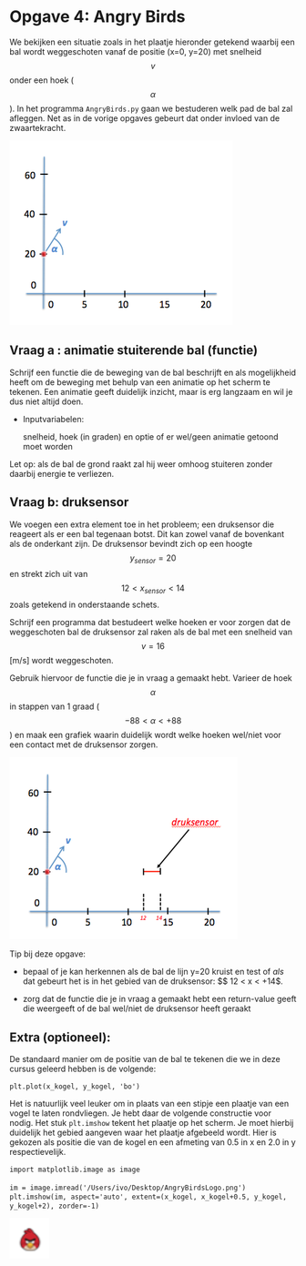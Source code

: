 # Opgave 4: Angry Birds

We bekijken een situatie zoals in het plaatje hieronder getekend waarbij 
een bal wordt weggeschoten vanaf de positie (x=0, y=20) met snelheid 
$$v$$ onder een hoek ($$\alpha$$). In het programma `AngryBirds.py` gaan 
we bestuderen welk pad de bal zal afleggen. Net as in de vorige opgaves 
gebeurt dat onder invloed van de zwaartekracht.

![](AngryBirdOverviewLeeg.png)


## Vraag a : animatie stuiterende bal (functie)

Schrijf een functie die de beweging van de bal beschrijft en als mogelijkheid 
heeft om de beweging met behulp van een animatie op het scherm te tekenen. Een
animatie geeft duidelijk inzicht, maar is erg langzaam en wil je dus niet altijd doen.

  - Inputvariabelen:
  
    snelheid, hoek (in graden) en optie of er wel/geen animatie getoond moet worden  

Let op: als de bal de grond raakt zal hij weer omhoog stuiteren zonder 
daarbij energie te verliezen.


## Vraag b: druksensor

We voegen een extra element toe in het probleem; een druksensor die reageert als 
er een bal tegenaan botst. Dit kan zowel vanaf de bovenkant als de onderkant zijn. 
De druksensor bevindt zich op een hoogte $$y_{sensor}=20$$ en strekt zich uit van 
$$12 < x_{sensor} < 14$$ zoals getekend in onderstaande schets.

Schrijf een programma dat bestudeert welke hoeken er voor zorgen dat de weggeschoten 
bal de druksensor zal raken als de bal met een snelheid van $$v=16$$ [m/s] wordt 
weggeschoten. 

Gebruik hiervoor de functie die je in vraag a gemaakt hebt. Varieer de hoek 
$$\alpha$$ in stappen van 1 graad ($$-88 < \alpha < +88$$) en maak een 
grafiek waarin duidelijk wordt welke hoeken wel/niet voor een contact met 
de druksensor zorgen.

![](AngryBirdOverview.png)

Tip bij deze opgave:

   - bepaal of je kan herkennen als de bal de lijn y=20 kruist en test of *als* 
     dat gebeurt het is in het gebied van de druksensor: $$ 12 < x < +14$. 

   - zorg dat de functie die je in vraag a gemaakt hebt een return-value geeft 
     die weergeeft of de bal wel/niet de druksensor heeft geraakt
   

## Extra (optioneel):

De standaard manier om de positie van de bal te tekenen die we in deze cursus 
geleerd hebben is de volgende:

    plt.plot(x_kogel, y_kogel, 'bo')  

Het is natuurlijk veel leuker om in plaats van een stipje een plaatje van een 
vogel te laten rondvliegen. Je hebt daar de volgende constructie voor nodig. 
Het stuk `plt.imshow` tekent het plaatje op het scherm. Je moet hierbij duidelijk 
het gebied aangeven waar het plaatje afgebeeld wordt. Hier is gekozen als 
positie die van de kogel en een afmeting van 0.5 in x en 2.0 in y respectievelijk.

    import matplotlib.image as image

    im = image.imread('/Users/ivo/Desktop/AngryBirdsLogo.png')
    plt.imshow(im, aspect='auto', extent=(x_kogel, x_kogel+0.5, y_kogel, y_kogel+2), zorder=-1)

![](AngryBirdLogo.png)




